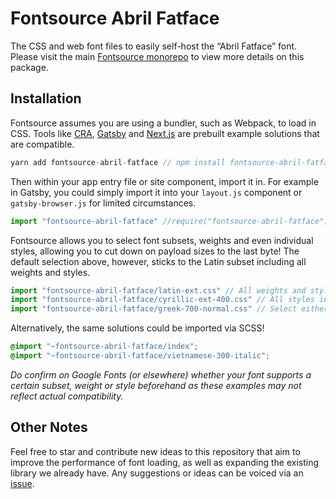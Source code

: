 # Fontsource Abril Fatface

The CSS and web font files to easily self-host the “Abril Fatface” font. Please visit the main [Fontsource monorepo](https://github.com/DecliningLotus/fontsource) to view more details on this package.

## Installation

Fontsource assumes you are using a bundler, such as Webpack, to load in CSS. Tools like [CRA](https://create-react-app.dev/), [Gatsby](https://www.gatsbyjs.org/) and [Next.js](https://nextjs.org/) are prebuilt example solutions that are compatible.

```javascript
yarn add fontsource-abril-fatface // npm install fontsource-abril-fatface
```

Then within your app entry file or site component, import it in. For example in Gatsby, you could simply import it into your `layout.js` component or `gatsby-browser.js` for limited circumstances.

```javascript
import "fontsource-abril-fatface" //require("fontsource-abril-fatface")
```

Fontsource allows you to select font subsets, weights and even individual styles, allowing you to cut down on payload sizes to the last byte! The default selection above, however, sticks to the Latin subset including all weights and styles.

```javascript
import "fontsource-abril-fatface/latin-ext.css" // All weights and styles included.
import "fontsource-abril-fatface/cyrillic-ext-400.css" // All styles included.
import "fontsource-abril-fatface/greek-700-normal.css" // Select either normal or italic.
```

Alternatively, the same solutions could be imported via SCSS!

```scss
@import "~fontsource-abril-fatface/index";
@import "~fontsource-abril-fatface/vietnamese-300-italic";
```

_Do confirm on Google Fonts (or elsewhere) whether your font supports a certain subset, weight or style beforehand as these examples may not reflect actual compatibility._

## Other Notes

Feel free to star and contribute new ideas to this repository that aim to improve the performance of font loading, as well as expanding the existing library we already have. Any suggestions or ideas can be voiced via an [issue](https://github.com/DecliningLotus/fontsource/issues).
